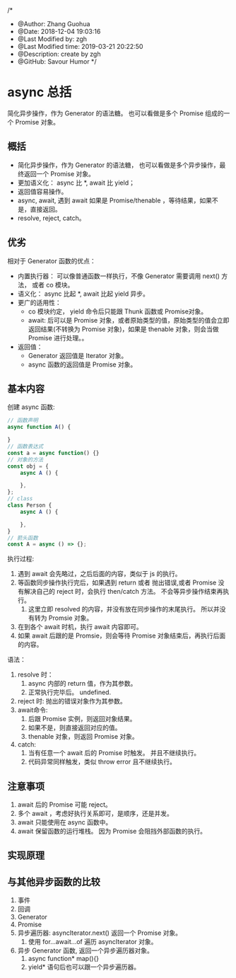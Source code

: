 /*
* @Author: Zhang Guohua
* @Date:   2018-12-04 19:03:16
* @Last Modified by:   zgh
* @Last Modified time: 2019-03-21 20:22:50
* @Description: create by zgh
* @GitHub: Savour Humor
*/
# async 总括

简化异步操作，作为 Generator 的语法糖。 也可以看做是多个 Promise 组成的一个 Promise 对象。

## 概括
- 简化异步操作，作为 Generator 的语法糖， 也可以看做是多个异步操作，最终返回一个 Promise 对象。
- 更加语义化： async 比 *, await 比 yield；
- 返回值容易操作。
- async, await, 遇到 await 如果是 Promise/thenable ，等待结果，如果不是，直接返回。
- resolve, reject, catch。

## 优劣
相对于 Generator 函数的优点：
- 内置执行器： 可以像普通函数一样执行，不像 Generator 需要调用 next() 方法， 或者 co 模块。
- 语义化： async 比起 *, await 比起 yield 异步。
- 更广的适用性： 
    + co 模块约定， yield 命令后只能跟 Thunk 函数或 Promise对象。
    + await: 后可以是 Promise 对象，或者原始类型的值，原始类型的值会立即返回结果(不转换为 Promise 对象)，如果是 thenable 对象，则会当做 Promise 进行处理。。
- 返回值： 
    + Generator 返回值是 Iterator 对象。
    + async 函数的返回值是 Promise 对象。 

## 基本内容

创建 async 函数:
```js
// 函数声明
async function A() {

}
// 函数表达式
const a = async function() {}
// 对象的方法
const obj = {
    async A () {

    },
};
// class
class Person {
    async A () {

    },
}
// 箭头函数
const A = async () => {};
```

执行过程:
1. 遇到 await 会先略过，之后后面的内容，类似于 js 的执行。
2. 等函数同步操作执行完后，如果遇到 return 或者 抛出错误,或者 Promise 没有解决自己的 reject 时，会执行 then/catch 方法。 不会等异步操作结束再执行。
    1. 这里立即 resolved 的内容，并没有放在同步操作的末尾执行。 所以并没有转为 Promsie 对象。
3. 在到各个 await 时机，执行 await 内容即可。
4. 如果 await 后跟的是 Promsie，则会等待 Promise 对象结束后，再执行后面的内容。


语法： 
1. resolve 时： 
    1. async 内部的 return 值，作为其参数。
    2. 正常执行完毕后。 undefined.
2. reject 时: 抛出的错误对象作为其参数。
3. await命令: 
    1. 后跟 Promise 实例，则返回对象结果。
    2. 如果不是，则直接返回对应的值。
    3. thenable 对象，则返回 Promise 对象。
4. catch: 
    1. 当有任意一个 await 后的 Promise 时触发。 并且不继续执行。
    2. 代码异常同样触发，类似 throw error 且不继续执行。


## 注意事项
1. await 后的 Promise 可能 reject。
2. 多个 await ，考虑好执行关系即可，是顺序，还是并发。
3. await 只能使用在 async 函数中。
4. await 保留函数的运行堆栈。 因为 Promise 会阻挡外部函数的执行。

## 实现原理


## 与其他异步函数的比较
1. 事件
2. 回调
3. Generator
4. Promise
5. 异步遍历器: asyncIterator.next() 返回一个 Promise 对象。
    1. 使用 for...await...of 遍历 asyncIterator 对象。
6. 异步 Generator 函数, 返回一个异步遍历器对象。
    1. async function* map(){}
    2. yield* 语句后也可以跟一个异步遍历器。
